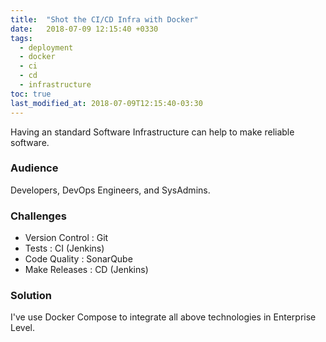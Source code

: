 ```yaml
---
title:  "Shot the CI/CD Infra with Docker"
date:   2018-07-09 12:15:40 +0330
tags:
  - deployment
  - docker
  - ci
  - cd
  - infrastructure
toc: true
last_modified_at: 2018-07-09T12:15:40-03:30
---
```

Having an standard Software Infrastructure can help to make reliable software.

### Audience
Developers, DevOps Engineers, and SysAdmins.

### Challenges
- Version Control : Git
- Tests           : CI (Jenkins)
- Code Quality    : SonarQube
- Make Releases   : CD (Jenkins)

### Solution
I've use Docker Compose to integrate all above technologies in Enterprise Level.

<script src="https://gist.github.com/massoudAfrashteh/901c7411dcae74066b64bb379bfdb16d.js"></script>